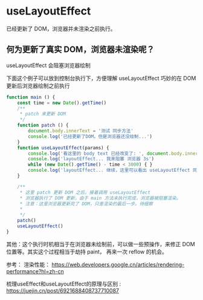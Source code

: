# useLayoutEffect
已经更新了 DOM，浏览器并未渲染之前执行。
## 何为更新了真实 DOM，浏览器未渲染呢？
useLayoutEffect 会阻塞浏览器绘制

下面这个例子可以放到控制台执行下，方便理解 useLayoutEffect 巧妙的在 DOM 更新后浏览器绘制之前执行
```js
function main () {
    const time = new Date().getTime()
    /**
     * patch 来更新 DOM
     */
    function patch () {
        document.body.innerText = '测试 同步方法'
        console.log('已经更新了DOM，但是浏览器还没绘制...')
    }
    function useLayoutEffect(params) {
        console.log('看这里的 body text 已经改变了: ', document.body.innerText)
        console.log('layoutEffect... 我来阻塞 浏览器 3s')
        while (new Date().getTime() - time < 3000) { }
        console.log('layoutEffect... 继续，这里可以看出 useLayoutEffect 同步阻塞了浏览器运行，在浏览器渲染（绘制）画面之前运行')
    }

    /**
     * 这里 patch 更新 DOM 之后，接着调用 useLayoutEffect
     * 浏览器执行了 DOM 更新，由于 main 方法未执行完成，浏览器被阻塞渲染。
     * 注意：这里浏览器更新完了 DOM，只差渲染的最后一步。待细察
     * 
     */
    patch()
    useLayoutEffect()
}
```
其他：这个执行时机相当于在浏览器未绘制前，可以做一些预操作，来修正 DOM 位置等。其实这个过程相当于劫持 paint， 再来一次 reflow 的机会。


参考：
渲染性能： 
https://web.developers.google.cn/articles/rendering-performance?hl=zh-cn

梳理useEffect和useLayoutEffect的原理与区别
: https://juejin.cn/post/6921688408737710087